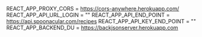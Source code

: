 REACT_APP_PROXY_CORS = https://cors-anywhere.herokuapp.com/
REACT_APP_API_URL_LOGIN = ""
REACT_APP_API_END_POINT = https://api.spoonacular.com/recipes
REACT_APP_API_KEY_END_POINT = ""
REACT_APP_BACKEND_DU = https://backjsonserver.herokuapp.com